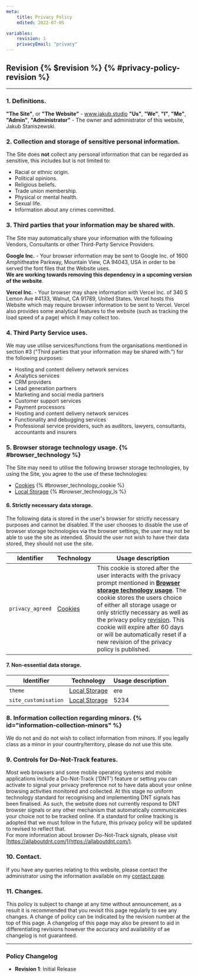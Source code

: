 ```yaml
---
meta:
    title: Privacy Policy
    edited: 2022-07-05

variables:
    revision: 1
    privacyEmail: "privacy"
---
```

## Revision {% $revision %} {% #privacy-policy-revision %}
---

### 1. Definitions.
**"The Site"**, or **"The Website"** - www.jakub.studio
**"Us"**, **"We"**, **"I"**, **"Me"**, **"Admin"**, **"Administrator"** - The owner and administrator of this website, Jakub Staniszewski.

### 2. Collection and storage of sensitive personal information.
The Site does **not** collect any personal information that can be regarded as sensitive, this includes but is not limited to:
- Racial or ethnic origin.
- Political opinions.
- Religious beliefs.
- Trade union membership.
- Physical or mental health.
- Sexual life.
- Information about any crimes committed.

### 3. Third parties that your information may be shared with.
The Site may automatically share your information with the following Vendors, Consultants or other Third-Party Service Providers.

**Google Inc.** - Your browser information may be sent to Google Inc. of 1600 Amphitheatre Parkway, Mountain View, CA 94043, USA in order to be served the font files that the Website uses.  
**We are working towards removing this dependency in a upcoming version of the website**.

**Vercel Inc.** - Your browser may share information with Vercel Inc. of 340 S Lemon Ave #4133, Walnut, CA 91789, United States. Vercel hosts this Website which may require browser information to be sent to Vercel. Vercel also provides some analytical features to the website (such as tracking the load speed of a page) which it may collect too.

### 4. Third Party Service uses.

We may use utilise services/functions from the organisations mentioned in section #3 ("Third parties that your information may be shared with.") for the following purposes:

- Hosting and content delivery network services
- Analytics services
- CRM providers
- Lead generation partners
- Marketing and social media partners
- Customer support services
- Payment processors
- Hosting and content delivery network services
- Functionality and debugging services
- Professional service providers, such as auditors, lawyers, consultants, accountants and insurers

### 5. Browser storage technology usage. {% #browser_technology %}
The Site may need to utilise the following browser storage technologies, by using the Site, you agree to the use of these technologies:
- [Cookies](https://en.wikipedia.org/wiki/HTTP_cookie) {% #browser_technology_cookie %}
- [Local Storage](https://en.wikipedia.org/wiki/Web_storage#Local_storage) {% #browser_technology_ls %}

#### 6. Strictly necessary data storage.
The following data is stored in the user's browser for strictly necessary purposes and cannot be disabled. If the user chooses to disable the use of browser storage technologies via the browser settings, the user may not be able to use the site as intended. Should the user not wish to have their data stored, they should not use the site.

| Identifier       | Technology                              | Usage description |
|------------------|-----------------------------------------|------------|
| `privacy_agreed` | [Cookies](#browser_technology_cookie)   | This cookie is stored after the user interacts with the privacy prompt mentioned in [**Browser storage technology usage**](#browser_technology). The cookie stores the users choice of either all storage usage or only strictly necessary as well as the privacy policy [revision](#privacy-policy-revision). This cookie will expire after 60 days or will be automatically reset if a new revision of the privacy policy is published. |


#### 7. Non-essential data storage.

| Identifier       | Technology                              | Usage description |
|------------------|-----------------------------------------|------------|
| `theme` | [Local Storage](#browser_technology_ls)   |  ere |
| `site_customisation` | [Local Storage](#browser_technology_ls) | 5234       |

### 8. Information collection regarding minors. {% id="information-collection-minors" %}
We do not and do not wish to collect information from minors. If you legally class as a minor in your country/territory, please do not use this site.

### 9. Controls for Do-Not-Track features.
Most web browsers and some mobile operating systems and mobile applications include a Do-Not-Track ('DNT') feature or setting you can activate to signal your privacy preference not to have data about your online browsing activities monitored and collected. At this stage no uniform technology standard for recognising and implementing DNT signals has been finalised. 
As such, the website does not currently respond to DNT browser signals or any other mechanism that automatically communicates your choice not to be tracked online. If a standard for online tracking is adopted that we must follow in the future, this privacy policy will be updated to revised to reflect that.  
For more information about browser Do-Not-Track signals, please visit [https://allaboutdnt.com/](https://allaboutdnt.com/).

### 10. Contact.
If you have any queries relating to this website, please contact the administrator using the information available on my [contact page](/contact).

### 11. Changes.
This policy is subject to change at any time without announcement, as a result it is recommended that you revisit this page regularly to see any changes.
A change of policy can be indicated by the revision number at the top of this page. A changelog of this page may also be present to aid in differentiating revisions however the accuracy and availability of ae changelog is not guaranteed.

---
### Policy Changelog
- **Revision 1**: Initial Release